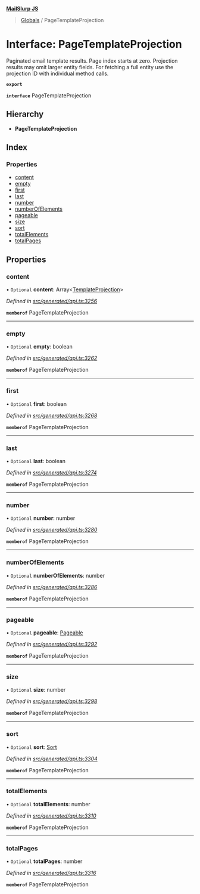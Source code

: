 **[MailSlurp JS](../README.md)**

> [Globals](../README.md) / PageTemplateProjection

# Interface: PageTemplateProjection

Paginated email template results. Page index starts at zero. Projection results may omit larger entity fields. For fetching a full entity use the projection ID with individual method calls.

**`export`** 

**`interface`** PageTemplateProjection

## Hierarchy

* **PageTemplateProjection**

## Index

### Properties

* [content](pagetemplateprojection.md#content)
* [empty](pagetemplateprojection.md#empty)
* [first](pagetemplateprojection.md#first)
* [last](pagetemplateprojection.md#last)
* [number](pagetemplateprojection.md#number)
* [numberOfElements](pagetemplateprojection.md#numberofelements)
* [pageable](pagetemplateprojection.md#pageable)
* [size](pagetemplateprojection.md#size)
* [sort](pagetemplateprojection.md#sort)
* [totalElements](pagetemplateprojection.md#totalelements)
* [totalPages](pagetemplateprojection.md#totalpages)

## Properties

### content

• `Optional` **content**: Array\<[TemplateProjection](templateprojection.md)>

*Defined in [src/generated/api.ts:3256](https://github.com/mailslurp/mailslurp-client/blob/c83a162/src/generated/api.ts#L3256)*

**`memberof`** PageTemplateProjection

___

### empty

• `Optional` **empty**: boolean

*Defined in [src/generated/api.ts:3262](https://github.com/mailslurp/mailslurp-client/blob/c83a162/src/generated/api.ts#L3262)*

**`memberof`** PageTemplateProjection

___

### first

• `Optional` **first**: boolean

*Defined in [src/generated/api.ts:3268](https://github.com/mailslurp/mailslurp-client/blob/c83a162/src/generated/api.ts#L3268)*

**`memberof`** PageTemplateProjection

___

### last

• `Optional` **last**: boolean

*Defined in [src/generated/api.ts:3274](https://github.com/mailslurp/mailslurp-client/blob/c83a162/src/generated/api.ts#L3274)*

**`memberof`** PageTemplateProjection

___

### number

• `Optional` **number**: number

*Defined in [src/generated/api.ts:3280](https://github.com/mailslurp/mailslurp-client/blob/c83a162/src/generated/api.ts#L3280)*

**`memberof`** PageTemplateProjection

___

### numberOfElements

• `Optional` **numberOfElements**: number

*Defined in [src/generated/api.ts:3286](https://github.com/mailslurp/mailslurp-client/blob/c83a162/src/generated/api.ts#L3286)*

**`memberof`** PageTemplateProjection

___

### pageable

• `Optional` **pageable**: [Pageable](pageable.md)

*Defined in [src/generated/api.ts:3292](https://github.com/mailslurp/mailslurp-client/blob/c83a162/src/generated/api.ts#L3292)*

**`memberof`** PageTemplateProjection

___

### size

• `Optional` **size**: number

*Defined in [src/generated/api.ts:3298](https://github.com/mailslurp/mailslurp-client/blob/c83a162/src/generated/api.ts#L3298)*

**`memberof`** PageTemplateProjection

___

### sort

• `Optional` **sort**: [Sort](sort.md)

*Defined in [src/generated/api.ts:3304](https://github.com/mailslurp/mailslurp-client/blob/c83a162/src/generated/api.ts#L3304)*

**`memberof`** PageTemplateProjection

___

### totalElements

• `Optional` **totalElements**: number

*Defined in [src/generated/api.ts:3310](https://github.com/mailslurp/mailslurp-client/blob/c83a162/src/generated/api.ts#L3310)*

**`memberof`** PageTemplateProjection

___

### totalPages

• `Optional` **totalPages**: number

*Defined in [src/generated/api.ts:3316](https://github.com/mailslurp/mailslurp-client/blob/c83a162/src/generated/api.ts#L3316)*

**`memberof`** PageTemplateProjection
